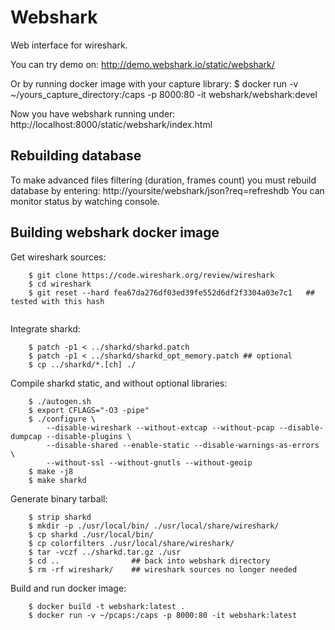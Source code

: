 Webshark
==============================

Web interface for wireshark.

You can try demo on: http://demo.webshark.io/static/webshark/

Or by running docker image with your capture library:
	$ docker run -v ~/yours_capture_directory:/caps -p 8000:80 -it webshark/webshark:devel

Now you have webshark running under: http://localhost:8000/static/webshark/index.html

Rebuilding database
-------------

To make advanced files filtering (duration, frames count) you must rebuild database by entering: http://yoursite/webshark/json?req=refreshdb
You can monitor status by watching console.

Building webshark docker image
-------------

Get wireshark sources:
~~~~
	$ git clone https://code.wireshark.org/review/wireshark
	$ cd wireshark
	$ git reset --hard fea67da276df03ed39fe552d6df2f3304a03e7c1   ## tested with this hash


~~~~

Integrate sharkd:
~~~~
	$ patch -p1 < ../sharkd/sharkd.patch
	$ patch -p1 < ../sharkd/sharkd_opt_memory.patch ## optional
	$ cp ../sharkd/*.[ch] ./
~~~~

Compile sharkd static, and without optional libraries:
~~~~
	$ ./autogen.sh
	$ export CFLAGS="-O3 -pipe"
	$ ./configure \
		--disable-wireshark --without-extcap --without-pcap --disable-dumpcap --disable-plugins \
		--disable-shared --enable-static --disable-warnings-as-errors \
		--without-ssl --without-gnutls --without-geoip
	$ make -j8
	$ make sharkd
~~~~

Generate binary tarball:
~~~~
	$ strip sharkd
	$ mkdir -p ./usr/local/bin/ ./usr/local/share/wireshark/
	$ cp sharkd ./usr/local/bin/
	$ cp colorfilters ./usr/local/share/wireshark/
	$ tar -vczf ../sharkd.tar.gz ./usr
	$ cd ..                ## back into webshark directory
	$ rm -rf wireshark/    ## wireshark sources no longer needed
~~~~

Build and run docker image:
~~~~
	$ docker build -t webshark:latest .
	$ docker run -v ~/pcaps:/caps -p 8000:80 -it webshark:latest
~~~~
